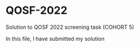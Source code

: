 # QOSF-2022
Solution to QOSF 2022 screening task (COHORT 5)

In this file, I have submitted my solution 
